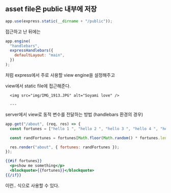 ## asset file은 public 내부에 저장

```js
app.use(express.static(__dirname + "/public"));
```

접근하고 난 뒤에는

```js
app.engine(
  "handlebars",
  expressHandlebars({
    defaultLayout: "main",
  })
);
```

처럼 express에서 주로 사용할 view engine을 설정해주고

view에서 static file에 접근해준다.

      <img src="img/IMG_1913.JPG" alt="Soyami love" />

      ---

server에서 view로 동적 변수를 전달하는 방법
(handlebars 환경의 경우)

```js
app.get("/about", (req, res) => {
  const fortunes = ["hello 1 ", "hello 2 ", "hello 3 ", "hello 4 ", "hello 5 "];

  const randFortunes = fortunes[Math.floor(Math.random() * fortunes.length)];

  res.render("about", { fortunes: randFortunes });
});
```

```handlebars
{{#if fortunes}}
  <p>show me something</p>
  <blockquote>{{fortunes}}</blockquote>
{{/if}}
```

이런.. 식으로 사용할 수 있다.
